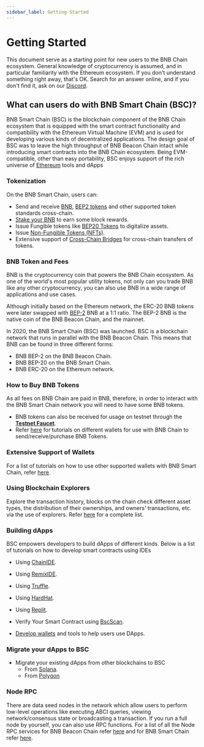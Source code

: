 ```yaml
---
sidebar_label: Getting Started
---
```

# Getting Started
This document serve as a starting point for new users to the BNB Chain ecosystem. General knowledge of cryptocurrency is assumed, and in particular familiarity with the Ethereum ecosystem. If you don't understand something right away, that's OK. Search for an answer online, and if you don't find it, ask on our [Discord](http://discord.com/invite/bnbchain). 

## What can users do with BNB Smart Chain (BSC)?
BNB Smart Chain (BSC) is the blockchain component of the BNB Chain ecosystem that is equipped with the smart contract functionality and compatibility with the Ethereum Virtual Machine (EVM) and is used for developing various kinds of decentralized applications. The design goal of BSC was to leave the high throughput of BNB Beacon Chain intact while introducing smart contracts into the BNB Chain ecosystem. Being EVM-compatible, other than easy portability, BSC enjoys support of the rich universe of [Ethereum](https://academy.binance.com/en/articles/what-is-ethereum) tools and dApps

### Tokenization
On the BNB Smart Chain, users can: 
- Send and receive [BNB](bnb-chain-wallet.md#transfer-testnet-bnb-from-bsc-to-bc), [BEP2 tokens](./wallet/bnb-chain-wallet.md#swap-testnet-bep2-token-to-its-bep20-equivalent) and other supported token standards cross-chain.
- [Stake your BNB](wallet/staking.md) to earn some block rewards.
- Issue Fungible tokens like [BEP20 Tokens](./BEP20.md) to digitalize assets.
- Issue [Non-Fungible Tokens (NFTs)](./ERC721.md).
- Extensive support of [Cross-Chain Bridges](./learn/cross-chain-bridges.md) for cross-chain transfers of tokens.

### BNB Token and Fees
BNB is the cryptocurrency coin that powers the BNB Chain ecosystem. As one of the world's most popular utility tokens, not only can you trade BNB like any other cryptocurrency, you can also use BNB in a wide range of applications and use cases. 

Although initially based on the Ethereum network, the ERC-20 BNB tokens were later swapped with [BEP-2](https://github.com/bnb-chain/BEPs/blob/master/BEP2.md) BNB at a 1:1 ratio. The BEP-2 BNB is the native coin of the BNB Beacon Chain, and the mainnet.

In 2020, the BNB Smart Chain (BSC) was launched. BSC is a blockchain network that runs in parallel with the BNB Beacon Chain. This means that BNB can be found in three different forms:

- BNB BEP-2 on the BNB Beacon Chain.
- BNB BEP-20 on the BNB Smart Chain.
- BNB ERC-20 on the Ethereum network.

### How to Buy BNB Tokens
As all fees on BNB Chain are paid in BNB, therefore, in order to interact with the BNB Smart Chain network you will need to have some BNB tokens. 
- BNB tokens can also be received for usage on testnet through the **[Testnet Faucet](https://testnet.bnbchain.org/faucet-smart)**.
- Refer [here](wallets/wallet-tutorial-overview) for tutorials on different wallets for use with BNB Chain to send/receive/purchase BNB Tokens.

### Extensive Support of Wallets
For a list of tutorials on how to use other supported wallets with BNB Smart Chain, refer [here](wallets/wallet-tutorial-overview.md).

### Using Blockchain Explorers
Explore the transaction history, blocks on the chain check different asset types, the distribution of their ownerships, and owners' transactions, etc. via the use of explorers. Refer [here](./BSCexplorers.md) for a complete list.

### Building dApps
BSC empowers developers to build dApps of different kinds. Below is a list of tutorials on how to develop smart contracts using IDEs
- Using [ChainIDE](./chainide.md).
- Using [RemixIDE](./remix-new.md).
- Using [Truffle](./truffle-new.md).
- Using [HardHat](./hardhat-new.md).
- Using [Replit](./replit.md).

- Verify Your Smart Contract using [BscScan](./verify.md).
- [Develop wallets](wallet/wallet_api.md) and tools to help users use DApps.

### Migrate your dApps to BSC
- Migrate your existing dApps from other blockchains to BSC
  - From [Solana](./migration/non-evm-chains/solana/architecture-comparison.md).
  - From [Polygon](./migration/evm-chains/chain-comparison.md)

### Node RPC
There are data seed nodes in the network which allow users to perform low-level operations like executing ABCI queries, viewing network/consensus state or broadcasting a transaction.
If you run a full node by yourself, you can also use RPC functions. For a list of all the Node RPC services for BNB Beacon Chain refer [here](beaconchain/develop/api-reference/node-rpc.md) and for BNB Smart Chain refer [here](rpc.md).